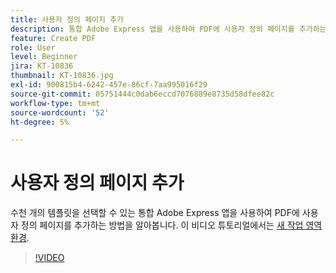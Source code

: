 ```yaml
---
title: 사용자 정의 페이지 추가
description: 통합 Adobe Express 앱을 사용하여 PDF에 사용자 정의 페이지를 추가하는 방법을 알아봅니다.
feature: Create PDF
role: User
level: Beginner
jira: KT-10836
thumbnail: KT-10836.jpg
exl-id: 900815b4-6242-457e-86cf-7aa995016f29
source-git-commit: 05751444c0dab6eccd7076889e8735d58dfee82c
workflow-type: tm+mt
source-wordcount: '52'
ht-degree: 5%

---
```


# 사용자 정의 페이지 추가

수천 개의 템플릿을 선택할 수 있는 통합 Adobe Express 앱을 사용하여 PDF에 사용자 정의 페이지를 추가하는 방법을 알아봅니다. 이 비디오 튜토리얼에서는 [새 작업 영역 환경](new-workspace.md).

>[!VIDEO](https://video.tv.adobe.com/v/347331?quality=12&learn=on&hidetitle=true)
